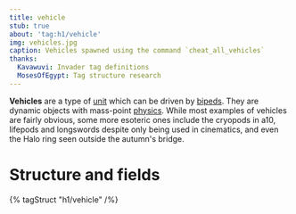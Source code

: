 ```yaml
---
title: vehicle
stub: true
about: 'tag:h1/vehicle'
img: vehicles.jpg
caption: Vehicles spawned using the command `cheat_all_vehicles`
thanks:
  Kavawuvi: Invader tag definitions
  MosesOfEgypt: Tag structure research
---
```

**Vehicles** are a type of [unit](~) which can be driven by [bipeds](~biped). They are dynamic objects with mass-point [physics](~). While most examples of vehicles are fairly obvious, some more esoteric ones include the cryopods in a10, lifepods and longswords despite only being used in cinematics, and even the Halo ring seen outside the autumn's bridge.

# Structure and fields

{% tagStruct "h1/vehicle" /%}
